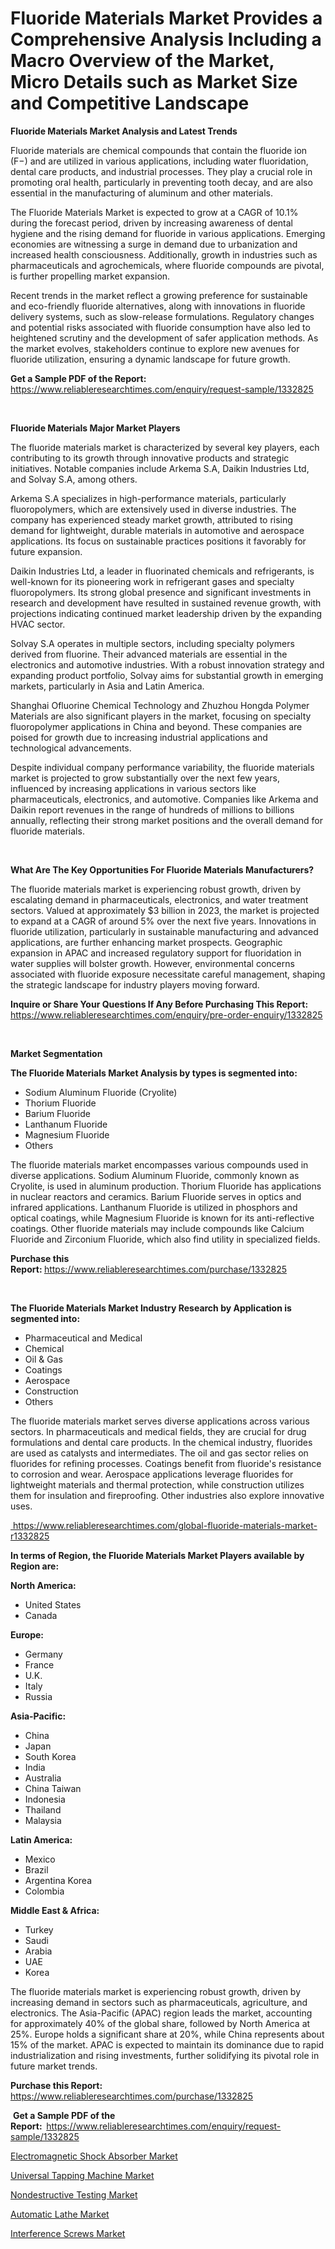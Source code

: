 <p><h1>Fluoride Materials Market Provides a Comprehensive Analysis Including a Macro Overview of the Market, Micro Details such as Market Size and Competitive Landscape</h1></p><p><strong>Fluoride Materials Market Analysis and Latest Trends</strong></p>
<p><p>Fluoride materials are chemical compounds that contain the fluoride ion (F−) and are utilized in various applications, including water fluoridation, dental care products, and industrial processes. They play a crucial role in promoting oral health, particularly in preventing tooth decay, and are also essential in the manufacturing of aluminum and other materials.</p><p>The Fluoride Materials Market is expected to grow at a CAGR of 10.1% during the forecast period, driven by increasing awareness of dental hygiene and the rising demand for fluoride in various applications. Emerging economies are witnessing a surge in demand due to urbanization and increased health consciousness. Additionally, growth in industries such as pharmaceuticals and agrochemicals, where fluoride compounds are pivotal, is further propelling market expansion.</p><p>Recent trends in the market reflect a growing preference for sustainable and eco-friendly fluoride alternatives, along with innovations in fluoride delivery systems, such as slow-release formulations. Regulatory changes and potential risks associated with fluoride consumption have also led to heightened scrutiny and the development of safer application methods. As the market evolves, stakeholders continue to explore new avenues for fluoride utilization, ensuring a dynamic landscape for future growth.</p></p>
<p><strong>Get a Sample PDF of the Report:&nbsp;</strong> <a href="https://www.reliableresearchtimes.com/enquiry/request-sample/1332825?utm_campaign=3571&utm_medium=2&utm_source=Github&utm_content=ia&utm_term=24032025&utm_id=fluoride-materials">https://www.reliableresearchtimes.com/enquiry/request-sample/1332825</a></p>
<p>&nbsp;</p>
<p><strong>Fluoride Materials Major Market Players</strong></p>
<p><p>The fluoride materials market is characterized by several key players, each contributing to its growth through innovative products and strategic initiatives. Notable companies include Arkema S.A, Daikin Industries Ltd, and Solvay S.A, among others.</p><p>Arkema S.A specializes in high-performance materials, particularly fluoropolymers, which are extensively used in diverse industries. The company has experienced steady market growth, attributed to rising demand for lightweight, durable materials in automotive and aerospace applications. Its focus on sustainable practices positions it favorably for future expansion.</p><p>Daikin Industries Ltd, a leader in fluorinated chemicals and refrigerants, is well-known for its pioneering work in refrigerant gases and specialty fluoropolymers. Its strong global presence and significant investments in research and development have resulted in sustained revenue growth, with projections indicating continued market leadership driven by the expanding HVAC sector.</p><p>Solvay S.A operates in multiple sectors, including specialty polymers derived from fluorine. Their advanced materials are essential in the electronics and automotive industries. With a robust innovation strategy and expanding product portfolio, Solvay aims for substantial growth in emerging markets, particularly in Asia and Latin America.</p><p>Shanghai Ofluorine Chemical Technology and Zhuzhou Hongda Polymer Materials are also significant players in the market, focusing on specialty fluoropolymer applications in China and beyond. These companies are poised for growth due to increasing industrial applications and technological advancements.</p><p>Despite individual company performance variability, the fluoride materials market is projected to grow substantially over the next few years, influenced by increasing applications in various sectors like pharmaceuticals, electronics, and automotive. Companies like Arkema and Daikin report revenues in the range of hundreds of millions to billions annually, reflecting their strong market positions and the overall demand for fluoride materials.</p></p>
<p>&nbsp;</p>
<p><strong>What Are The Key Opportunities For Fluoride Materials Manufacturers?</strong></p>
<p><p>The fluoride materials market is experiencing robust growth, driven by escalating demand in pharmaceuticals, electronics, and water treatment sectors. Valued at approximately $3 billion in 2023, the market is projected to expand at a CAGR of around 5% over the next five years. Innovations in fluoride utilization, particularly in sustainable manufacturing and advanced applications, are further enhancing market prospects. Geographic expansion in APAC and increased regulatory support for fluoridation in water supplies will bolster growth. However, environmental concerns associated with fluoride exposure necessitate careful management, shaping the strategic landscape for industry players moving forward.</p></p>
<p><strong>Inquire or Share Your Questions If Any Before Purchasing This Report:</strong> <a href="https://www.reliableresearchtimes.com/enquiry/pre-order-enquiry/1332825?utm_campaign=3571&utm_medium=2&utm_source=Github&utm_content=ia&utm_term=24032025&utm_id=fluoride-materials">https://www.reliableresearchtimes.com/enquiry/pre-order-enquiry/1332825</a></p>
<p>&nbsp;</p>
<p><strong>Market Segmentation</strong></p>
<p><strong>The Fluoride Materials Market Analysis by types is segmented into:</strong></p>
<p><ul><li>Sodium Aluminum Fluoride (Cryolite)</li><li>Thorium Fluoride</li><li>Barium Fluoride</li><li>Lanthanum Fluoride</li><li>Magnesium Fluoride</li><li>Others</li></ul></p>
<p><p>The fluoride materials market encompasses various compounds used in diverse applications. Sodium Aluminum Fluoride, commonly known as Cryolite, is used in aluminum production. Thorium Fluoride has applications in nuclear reactors and ceramics. Barium Fluoride serves in optics and infrared applications. Lanthanum Fluoride is utilized in phosphors and optical coatings, while Magnesium Fluoride is known for its anti-reflective coatings. Other fluoride materials may include compounds like Calcium Fluoride and Zirconium Fluoride, which also find utility in specialized fields.</p></p>
<p><strong>Purchase this Report:&nbsp;</strong><a href="https://www.reliableresearchtimes.com/purchase/1332825?utm_campaign=3571&utm_medium=2&utm_source=Github&utm_content=ia&utm_term=24032025&utm_id=fluoride-materials">https://www.reliableresearchtimes.com/purchase/1332825</a></p>
<p>&nbsp;</p>
<p><strong>The Fluoride Materials Market Industry Research by Application is segmented into:</strong></p>
<p><ul><li>Pharmaceutical and Medical</li><li>Chemical</li><li>Oil & Gas</li><li>Coatings</li><li>Aerospace</li><li>Construction</li><li>Others</li></ul></p>
<p><p>The fluoride materials market serves diverse applications across various sectors. In pharmaceuticals and medical fields, they are crucial for drug formulations and dental care products. In the chemical industry, fluorides are used as catalysts and intermediates. The oil and gas sector relies on fluorides for refining processes. Coatings benefit from fluoride's resistance to corrosion and wear. Aerospace applications leverage fluorides for lightweight materials and thermal protection, while construction utilizes them for insulation and fireproofing. Other industries also explore innovative uses.</p></p>
<p><a href="https://www.reliableresearchtimes.com/global-fluoride-materials-market-r1332825?utm_campaign=3571&utm_medium=2&utm_source=Github&utm_content=ia&utm_term=24032025&utm_id=fluoride-materials">&nbsp;https://www.reliableresearchtimes.com/global-fluoride-materials-market-r1332825</a></p>
<p><strong>In terms of Region, the Fluoride Materials Market Players available by Region are:</strong></p>
<p>
    <p> <strong> North America: </strong>
        <ul>
            <li>United States</li>
            <li>Canada</li>
        </ul>
        </p> 
    <p> <strong> Europe: </strong>
        <ul>
            <li>Germany</li>
            <li>France</li>
            <li>U.K.</li>
            <li>Italy</li>
            <li>Russia</li>
        </ul>
        </p> 
    <p> <strong> Asia-Pacific: </strong>
        <ul>
            <li>China</li>
            <li>Japan</li>
            <li>South Korea</li>
            <li>India</li>
            <li>Australia</li>
            <li>China Taiwan</li>
            <li>Indonesia</li>
            <li>Thailand</li>
            <li>Malaysia</li>
        </ul>
        </p> 
    <p> <strong> Latin America: </strong>
        <ul>
            <li>Mexico</li>
            <li>Brazil</li>
            <li>Argentina Korea</li>
            <li>Colombia</li>
        </ul>
        </p> 
    <p> <strong> Middle East & Africa: </strong>
        <ul>
            <li>Turkey</li>
            <li>Saudi</li>
            <li>Arabia</li>
            <li>UAE</li>
            <li>Korea</li>
        </ul>
    </p>
    </p>
<p><p>The fluoride materials market is experiencing robust growth, driven by increasing demand in sectors such as pharmaceuticals, agriculture, and electronics. The Asia-Pacific (APAC) region leads the market, accounting for approximately 40% of the global share, followed by North America at 25%. Europe holds a significant share at 20%, while China represents about 15% of the market. APAC is expected to maintain its dominance due to rapid industrialization and rising investments, further solidifying its pivotal role in future market trends.</p></p>
<p><strong>Purchase this Report: </strong><a href="https://www.reliableresearchtimes.com/purchase/1332825?utm_campaign=3571&utm_medium=2&utm_source=Github&utm_content=ia&utm_term=24032025&utm_id=fluoride-materials">https://www.reliableresearchtimes.com/purchase/1332825</a></p>
<p>&nbsp;<strong>Get a Sample PDF of the Report:&nbsp;&nbsp;</strong><a href="https://www.reliableresearchtimes.com/enquiry/request-sample/1332825?utm_campaign=3571&utm_medium=2&utm_source=Github&utm_content=ia&utm_term=24032025&utm_id=fluoride-materials">https://www.reliableresearchtimes.com/enquiry/request-sample/1332825</a></p>
<p><strong></strong></p>
<p><p><a href="https://www.linkedin.com/pulse/competitive-landscape-electromagnetic-shock-absorber-market-iaype?utm_campaign=3571&utm_medium=2&utm_source=Github&utm_content=ia&utm_term=24032025&utm_id=fluoride-materials">Electromagnetic Shock Absorber Market</a></p><p><a href="https://www.linkedin.com/pulse/universal-tapping-machine-market-size-2025-2032-reports-cqgce?utm_campaign=3571&utm_medium=2&utm_source=Github&utm_content=ia&utm_term=24032025&utm_id=fluoride-materials">Universal Tapping Machine Market</a></p><p><a href="https://www.linkedin.com/pulse/competitive-landscape-key-trends-nondestructive-testing-d6tze?utm_campaign=3571&utm_medium=2&utm_source=Github&utm_content=ia&utm_term=24032025&utm_id=fluoride-materials">Nondestructive Testing Market</a></p><p><a href="https://www.linkedin.com/pulse/analyzing-global-automatic-lathe-market-growth-prospects-whqle?utm_campaign=3571&utm_medium=2&utm_source=Github&utm_content=ia&utm_term=24032025&utm_id=fluoride-materials">Automatic Lathe Market</a></p><p><a href="https://www.linkedin.com/pulse/interference-screws-market-revolution-driving-factors-zjcqe?utm_campaign=3571&utm_medium=2&utm_source=Github&utm_content=ia&utm_term=24032025&utm_id=fluoride-materials">Interference Screws Market</a></p></p>